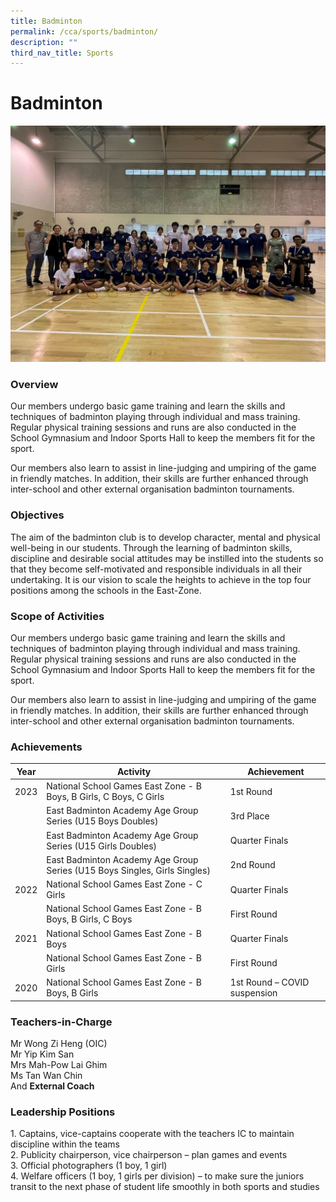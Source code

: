 ```yaml
---
title: Badminton
permalink: /cca/sports/badminton/
description: ""
third_nav_title: Sports
---
```

Badminton
=========

![Badminton](/images/CCA/badminton2023.jpg)

### Overview

Our members undergo basic game training and learn the skills and techniques of badminton playing through individual and mass training. Regular physical training sessions and runs are also conducted in the School Gymnasium and Indoor Sports Hall to keep the members fit for the sport.&nbsp;

  

Our members also learn to assist in line-judging and umpiring of the game in friendly matches. In addition, their skills are further enhanced through inter-school and other external organisation badminton tournaments.

  

### Objectives

The aim of the badminton club is to develop character, mental and physical well-being in our students. Through the learning of badminton skills, discipline and desirable social attitudes may be instilled into the students so that they become self-motivated and responsible individuals in all their undertaking. It is our vision to scale the heights to achieve in the top four positions among the schools in the East-Zone.  

  

### Scope of Activities

Our members undergo basic game training and learn the skills and techniques of badminton playing through individual and mass training. Regular physical training sessions and runs are also conducted in the School Gymnasium and Indoor Sports Hall to keep the members fit for the sport.

  

Our members also learn to assist in line-judging and umpiring of the game in friendly matches. In addition, their skills are further enhanced through inter-school and other external organisation badminton tournaments.

  

### Achievements




| Year | Activity | Achievement |
| -------- | -------- | -------- |
| 2023   |   National School Games East Zone - B Boys, B Girls, C Boys, C Girls  | 1st Round    |
|     |   East Badminton Academy Age Group Series (U15 Boys Doubles)  | 3rd Place     |
|      |  East Badminton Academy Age Group Series (U15 Girls Doubles)    | Quarter Finals    |
|      |   East Badminton Academy Age Group Series (U15 Boys Singles, Girls Singles)   | 2nd Round     |
| 2022     |   National School Games East Zone - C Girls | Quarter Finals     |
|      | National School Games East Zone - B Boys, B Girls, C Boys     | First Round     |
| 2021    |  National School Games East Zone - B Boys    | Quarter Finals   |
|     |  National School Games East Zone - B Girls   | First Round     |
| 2020    | National School Games East Zone - B Boys, B Girls     |  1st Round – COVID suspension   |






### Teachers-in-Charge  

Mr Wong Zi Heng (OIC) <br>
Mr Yip Kim San&nbsp;<br>
Mrs Mah-Pow Lai Ghim  <br>
Ms Tan Wan Chin <br>
And&nbsp;<b>External Coach</b>  

### Leadership Positions

1\.  Captains, vice-captains cooperate with the teachers IC to maintain discipline within the teams <br>
2\.  Publicity chairperson, vice chairperson – plan games and events <br>
3\.  Official photographers (1 boy, 1 girl) <br>
4\.  Welfare officers (1 boy, 1 girls per division) – to make sure the juniors transit to the next phase of student life smoothly in both sports and studies